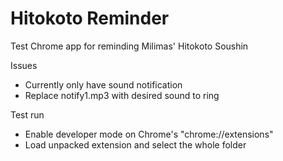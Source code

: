 Hitokoto Reminder
==================
Test Chrome app for reminding Milimas' Hitokoto Soushin

Issues
- Currently only have sound notification
- Replace notify1.mp3 with desired sound to ring

Test run
- Enable developer mode on Chrome's "chrome://extensions"
- Load unpacked extension and select the whole folder
